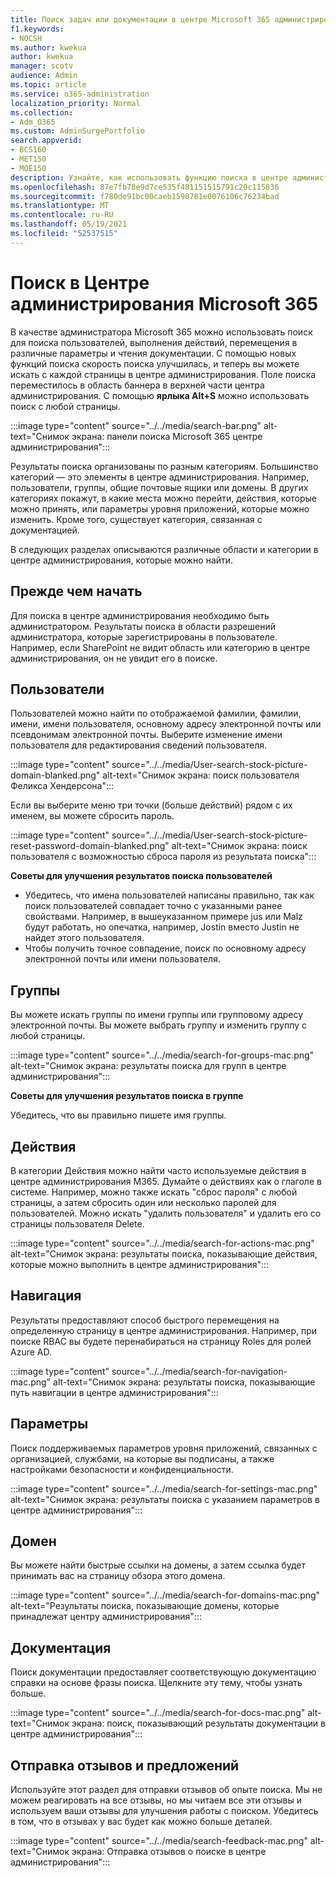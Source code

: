 ```yaml
---
title: Поиск задач или документации в центре Microsoft 365 администрирования
f1.keywords:
- NOCSH
ms.author: kwekua
author: kwekua
manager: scotv
audience: Admin
ms.topic: article
ms.service: o365-administration
localization_priority: Normal
ms.collection:
- Adm_O365
ms.custom: AdminSurgePortfolio
search.appverid:
- BCS160
- MET150
- MOE150
description: Узнайте, как использовать функцию поиска в центре администрирования для улучшения и ускорения результатов.
ms.openlocfilehash: 87e7fb78e9d7ce535f481151515791c20c115836
ms.sourcegitcommit: f780de91bc00caeb1598781e0076106c76234bad
ms.translationtype: MT
ms.contentlocale: ru-RU
ms.lasthandoff: 05/19/2021
ms.locfileid: "52537515"
---
```

# <a name="search-in-the-microsoft-365-admin-center"></a>Поиск в Центре администрирования Microsoft 365

В качестве администратора Microsoft 365 можно использовать поиск для поиска пользователей, выполнения действий, перемещения в различные параметры и чтения документации. С помощью новых функций поиска скорость поиска улучшилась, и теперь вы можете искать с каждой страницы в центре администрирования. Поле поиска переместилось в область баннера в верхней части центра администрирования. С помощью **ярлыка Alt+S** можно использовать поиск с любой страницы.

:::image type="content" source="../../media/search-bar.png" alt-text="Снимок экрана: панели поиска Microsoft 365 центре администрирования":::

Результаты поиска организованы по разным категориям. Большинство категорий — это элементы в центре администрирования. Например, пользователи, группы, общие почтовые ящики или домены. В других категориях покажут, в какие места можно перейти, действия, которые можно принять, или параметры уровня приложений, которые можно изменить. Кроме того, существует категория, связанная с документацией.

В следующих разделах описываются различные области и категории в центре администрирования, которые можно найти.

## <a name="before-you-begin"></a>Прежде чем начать

Для поиска в центре администрирования необходимо быть администратором. Результаты поиска в области разрешений администратора, которые зарегистрированы в пользователе. Например, если SharePoint не видит область или категорию в центре администрирования, он не увидит его в поиске.

## <a name="users"></a>Пользователи

Пользователей можно найти по отображаемой фамилии, фамилии, имени, имени пользователя, основному адресу электронной почты или псевдонимам электронной почты. Выберите изменение имени пользователя для редактирования сведений пользователя.

:::image type="content" source="../../media/User-search-stock-picture-domain-blanked.png" alt-text="Снимок экрана: поиск пользователя Феликса Хендерсона":::

Если вы выберите меню три точки (больше действий) рядом с их именем, вы можете сбросить пароль.

:::image type="content" source="../../media/User-search-stock-picture-reset-password-domain-blanked.png" alt-text="Снимок экрана: поиск пользователя с возможностью сброса пароля из результата поиска":::

**Советы для улучшения результатов поиска пользователей**

- Убедитесь, что имена пользователей написаны правильно, так как поиск пользователей совпадает точно с указанными ранее свойствами. Например, в вышеуказанном примере jus или Malz будут работать, но опечатка, например, Jostin вместо Justin не найдет этого пользователя.
- Чтобы получить точное совпадение, поиск по основному адресу электронной почты или имени пользователя.

## <a name="groups"></a>Группы

Вы можете искать группы по имени группы или групповому адресу электронной почты. Вы можете выбрать группу и изменить группу с любой страницы.

:::image type="content" source="../../media/search-for-groups-mac.png" alt-text="Снимок экрана: результаты поиска для групп в центре администрирования":::

**Советы для улучшения результатов поиска в группе**

Убедитесь, что вы правильно пишете имя группы.

## <a name="actions"></a>Действия

В категории Действия можно найти часто используемые действия в центре администрирования M365. Думайте о действиях как о глаголе в системе. Например, можно также искать "сброс пароля" с любой страницы, а затем сбросить один или несколько паролей для пользователей. Можно искать "удалить пользователя" и удалить его со страницы пользователя Delete.

:::image type="content" source="../../media/search-for-actions-mac.png" alt-text="Снимок экрана: результаты поиска, показывающие действия, которые можно выполнить в центре администрирования":::

## <a name="navigation"></a>Навигация

Результаты предоставляют способ быстрого перемещения на определенную страницу в центре администрирования. Например, при поиске RBAC вы будете перенабираться на страницу Roles для ролей Azure AD.

:::image type="content" source="../../media/search-for-navigation-mac.png" alt-text="Снимок экрана: результаты поиска, показывающие путь навигации в центре администрирования":::

## <a name="settings"></a>Параметры

Поиск поддерживаемых параметров уровня приложений, связанных с организацией, службами, на которые вы подписаны, а также настройками безопасности и конфиденциальности.

:::image type="content" source="../../media/search-for-settings-mac.png" alt-text="Снимок экрана: результаты поиска с указанием параметров в центре администрирования":::

## <a name="domain"></a>Домен

Вы можете найти быстрые ссылки на домены, а затем ссылка будет принимать вас на страницу обзора этого домена.

:::image type="content" source="../../media/search-for-domains-mac.png" alt-text="Результаты поиска, показывающие домены, которые принадлежат центру администрирования":::

## <a name="documentation"></a>Документация

Поиск документации предоставляет соответствующую документацию справки на основе фразы поиска. Щелкните эту тему, чтобы узнать больше.

:::image type="content" source="../../media/search-for-docs-mac.png" alt-text="Снимок экрана: поиск, показывающий результаты документации в центре администрирования":::

## <a name="send-us-feedback"></a>Отправка отзывов и предложений

Используйте этот раздел для отправки отзывов об опыте поиска. Мы не можем реагировать на все отзывы, но мы читаем все эти отзывы и используем ваши отзывы для улучшения работы с поиском. Убедитесь в том, что в отзывах у вас будет как можно больше деталей.

:::image type="content" source="../../media/search-feedback-mac.png" alt-text="Снимок экрана: Отправка отзывов о поиске в центре администрирования":::
